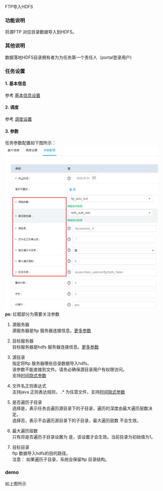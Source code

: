 FTP导入HDFS

### 功能说明
将源FTP 对应目录数据导入到HDFS。

### 其他说明
数据落地HDFS目录拥有者为为任务第一个责任人（portal登录用户)

### 任务设置
#### 1. 基本信息  
参考 [基本信息设置](/workflow/workflow/runnerBasicInfo.md)  

#### 2. 调度  
参考 [调度设置](/workflow/workflow/runnerCycle.md)

#### 3. 参数
任务参数配置如下图所示：
![ftp2hdfs](/workflow/workflow/images/ftp.png)
__ps:__ 红框部分为需要关注参数  
1. 源服务器  
源服务器是ftp 服务器连接信息。[更多参数](/workflow/services/readme.md)  

2. 目标服务器  
目标服务器是hdfs 服务器连接信息。[更多参数](/workflow/services/readme.md)  

3. 源目录  
指定将ftp 服务器哪些目录数据导入hdfs。  
该参数不能直接到文件。请务必确保源目录用户有权限访问。  
支持[时间隐式参数](/workflow/workflow/more/implicitVariable.md)

4. 文件名正则表达式  
支持java 正则表达规则， .* 为任意文件，支持[时间隐式参数](/workflow/workflow/more/implicitVariable.md)  

5. 是否遍历子目录  
选择是，表示任务会遍历源目录下的子目录，遍历的深度由最大遍历层数决定。  
选择否，表示不会遍历源目录下的子目录，最大遍历层数 不会生效。  

6. 最大遍历层数  
只有将是否遍历子目录设置为 是，该设置才会生效。当前目录为初始值为1。  

7. 目标目录  
ftp 数据导入hdfs的目的路径。  
注意：  如果遍历子目录，系统会保留ftp 目录结构。

### demo
如上图所示
